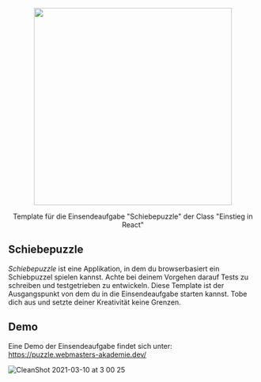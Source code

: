 <p align="center"><a href="https://www.webmasters-fernakademie.de"><img src="https://www.webmasters-fernakademie.de/images/wfa_img/logo-wfa.png?1571290125" width="400"></a></p>
<p align="center">
Template für die Einsendeaufgabe "Schiebepuzzle" der Class "Einstieg in React"
</p>

## Schiebepuzzle
*Schiebepuzzle* ist eine Applikation, in dem du browserbasiert ein Schiebpuzzel spielen kannst. Achte bei deinem Vorgehen darauf Tests zu schreiben und testgetrieben zu entwickeln. Diese Template ist der Ausgangspunkt von dem du in die Einsendeaufgabe starten kannst. Tobe dich aus und setzte deiner Kreativität keine Grenzen.

## Demo

Eine Demo der Einsendeaufgabe findet sich unter: <a href="https://puzzle.webmasters-akademie.dev/">https://puzzle.webmasters-akademie.dev/</a>

![CleanShot 2021-03-10 at 3 00 25](https://user-images.githubusercontent.com/42392570/110640780-84ac2200-81b1-11eb-816d-dfe63b937f91.gif)
